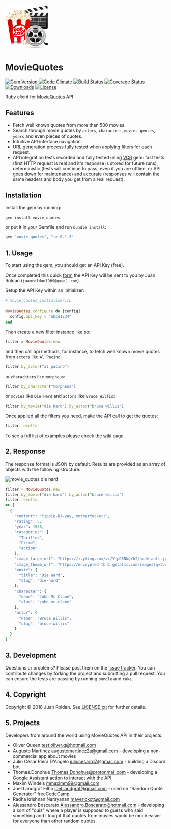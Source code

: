 <div align="left">
  <a href="https://github.com/juanroldan1989/movie_quotes"><img width="136" src="https://github.com/juanroldan1989/movie_quotes/raw/master/icons/icon3.png" alt="movie_quotes ruby logo" /></a>
</div>

# MovieQuotes
[![Gem Version](https://badge.fury.io/rb/movie_quotes.svg)](https://badge.fury.io/rb/movie_quotes)
[![Code Climate](https://codeclimate.com/github/juanroldan1989/movie_quotes/badges/gpa.svg)](https://codeclimate.com/github/juanroldan1989/movie_quotes)
[![Build Status](https://travis-ci.org/juanroldan1989/movie_quotes.svg?branch=master)](https://travis-ci.org/juanroldan1989/movie_quotes)
[![Coverage Status](https://coveralls.io/repos/github/juanroldan1989/movie_quotes/badge.svg?branch=master)](https://coveralls.io/github/juanroldan1989/movie_quotes?branch=master)
[![Downloads](http://ruby-gem-downloads-badge.herokuapp.com/movie_quotes/0.1.3?type=total&color=brightgreen)](https://rubygems.org/gems/movie_quotes)
[![License](https://img.shields.io/badge/license-MIT-brightgreen.svg)](http://opensource.org/licenses/MIT)
<!-- [![Dependency Status](https://gemnasium.com/badges/github.com/juanroldan1989/movie_quotes.svg)](https://gemnasium.com/github.com/juanroldan1989/movie_quotes) -->

Ruby client for [MovieQuotes](https://movie-quotes-app.herokuapp.com) API

## Features

* Fetch well known quotes from more than 500 movies.
* Search through movie quotes by `actors`, `characters`, `movies`, `genres`, `years` and even pieces of quotes. 
* Intuitive API interface navigation.
* URL generation process fully tested when applying filters for each request.
* API integration tests recorded and fully tested using [VCR](https://github.com/vcr/vcr) gem: fast tests (first HTTP request is real and it's response is stored for future runs), deterministic (tests will continue to pass, even if you are offline, or API goes down for maintenance) and accurate (responses will contain the same headers and body you get from a real request).

## Installation

Install the gem by running:

```ruby
gem install movie_quotes
```

or put it in your Gemfile and run `bundle install`:

```ruby
gem "movie_quotes", "~> 0.1.3"
```

## 1. Usage

To start using the gem, you should get an API Key (free).

Once completed this quick [form](https://docs.google.com/forms/d/e/1FAIpQLSeavfLgmnF2haKsaNlp8hYA4DSqdwb1ZMg5Xse7a-mFW4bZIg/viewform) the API Key will be sent to you by Juan Roldan (`juanroldan1989@gmail.com`)

Setup the API Key within an initializer:

```ruby
# movie_quotes_initializer.rb

MovieQuotes.configure do |config|
  config.api_key = "abcd1234"
end
```

Then create a new filter instance like so:

```ruby
filter = MovieQuotes.new
```

and then call api methods, for instance, to fetch well known movie quotes from `actors` like `Al Pacino`:

```ruby
filter.by_actor("al pacino")
```

or `charachters` like `morpheus`:

```ruby
filter.by_character("morpheus")
```

or `movies` like `Die Hard` and `actors` like `Bruce Willis`:

```ruby
filter.by_movie("die hard").by_actor("bruce willis")
```

Once applied all the filters you need, make the API call to get the quotes:

```ruby
filter.results
```

To see a full list of examples please check the <a href="https://github.com/juanroldan1989/movie_quotes/wiki">wiki</a> page.

## 2. Response
The response format is JSON by default. Results are provided as an array of objects with the following structure:

<div align="left">
  <img src="https://i.ytimg.com/vi/YfpDSNNgYhI/hqdefault.jpg" alt="movie_quotes die hard" />
</div>

```ruby
filter = MovieQuotes.new
filter.by_movie("die hard").by_actor("bruce willis")
filter.results
=> [
  {
    "content": "Yippie-ki-yay, motherfucker!",
    "rating": 5,
    "year": 1988,
    "categories": [
      "Thriller",
      "Crime",
      "Action"
    ],
    "image_large_url": "https://i.ytimg.com/vi/YfpDSNNgYhI/hqdefault.jpg",
    "image_thumb_url": "https://encrypted-tbn1.gstatic.com/images?q=tbn:ANd9GcRlniyMNhCV4h8UF9zn6Lka4s-OTU_j7Br43Kp5OR7eGljOAIpDXKystfQ",
    "movie": {
      "title": "Die Hard",
      "slug": "die-hard"
    },
    "character": {
      "name": "John Mc Clane",
      "slug": "john-mc-clane"
    },
    "actor": {
      "name": "Bruce Willis",
      "slug": "bruce-willis"
    }
  }
]
```

## 3. Development

Questions or problems? Please post them on the [issue tracker](https://github.com/juanroldan1989/movie_quotes/issues). You can contribute changes by forking the project and submitting a pull request. You can ensure the tests are passing by running `bundle` and `rake`.

## 4. Copyright

Copyright © 2018 Juan Roldan. See [LICENSE.txt](https://github.com/juanroldan1989/movie_quotes/blob/master/LICENSE.txt) for further details.

## 5. Projects

Developers from around the world using MovieQuotes API in their projects:

* Oliver Queen <test.oliver.q@hotmail.com>
* Augusto Martinez <augustomartinez2a@gmail.com> - developing a non-commercial app about movies
* Julio César Riera D'Angelo <juliocesarrd7@gmail.com> - building a Discord bot
* Thomas.Donohue <Thomas.Donohue@protonmail.com> - developing a Google Assistant action to interact with the API
* Maxim Windels <mmaximm99@gmail.com>
* Joel Landgraf Filho <joel.landgraf@gmail.com> - used on "Random Quote Generator" freeCodeCamp
* Radha krishnan Narayanan <maverickct@gmail.com>
* Alessandro Boscarato <Alessandro.Boscarato@hotmail.com> - developing a sort of "quiz" where a player is supposed to guess who said something and I tought that quotes from movies would be much easier for everyone than other random quotes.
